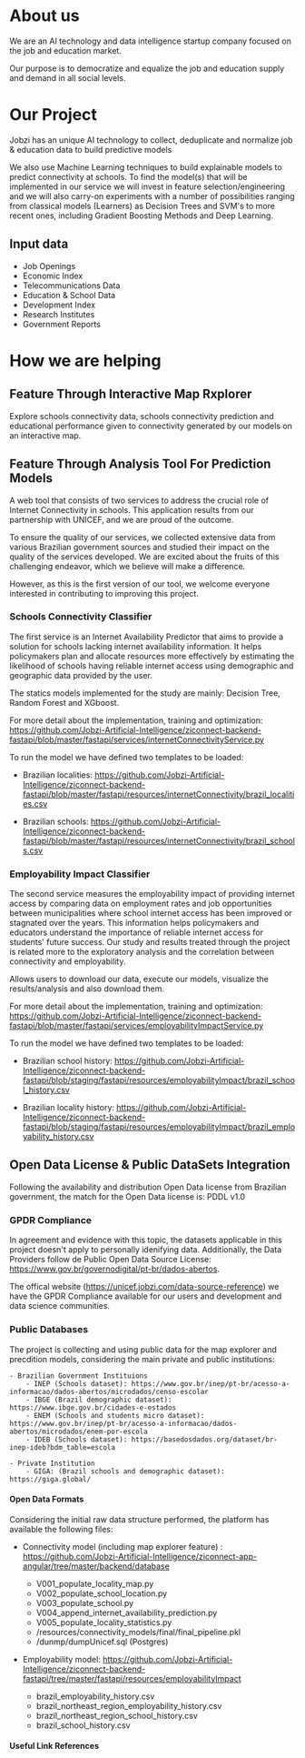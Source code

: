 # About us

We are an AI technology and data intelligence startup company focused on the job and education market.

Our purpose is to democratize and equalize the job and education supply and demand in all social levels.

# Our Project

Jobzi has an unique AI technology to collect, deduplicate and normalize job & education data to build predictive models

We also use Machine Learning techniques to build explainable models to predict connectivity at schools. To find the model(s) that will be implemented in our service we will invest in feature selection/engineering and we will also carry-on experiments with a number of possibilities ranging from classical models (Learners) as Decision Trees and SVM's to more recent ones, including Gradient Boosting Methods and Deep Learning.

## Input data

- Job Openings
- Economic Index
- Telecommunications Data
- Education & School Data
- Development Index
- Research Institutes
- Government Reports

# How we are helping

## Feature Through Interactive Map Rxplorer

Explore schools connectivity data, schools connectivity prediction and educational performance given to connectivity generated by our models on an interactive map.

## Feature Through Analysis Tool For Prediction Models

A web tool that consists of two services to address the crucial role of Internet Connectivity in schools. This application results from our partnership with UNICEF, and we are proud of the outcome.

To ensure the quality of our services, we collected extensive data from various Brazilian government sources and studied their impact on the quality of the services developed. We are excited about the fruits of this challenging endeavor, which we believe will make a difference.

However, as this is the first version of our tool, we welcome everyone interested in contributing to improving this project.

### Schools Connectivity Classifier

The first service is an Internet Availability Predictor that aims to provide a solution for schools lacking internet availability information. It helps policymakers plan and allocate resources more effectively by estimating the likelihood of schools having reliable internet access using demographic and geographic data provided by the user.

The statics models implemented for the study are mainly: Decision Tree, Random Forest and XGboost.

For more detail about the implementation, training and optimization: https://github.com/Jobzi-Artificial-Intelligence/ziconnect-backend-fastapi/blob/master/fastapi/services/internetConnectivityService.py

To run the model we have defined two templates to be loaded:

- Brazilian localities: https://github.com/Jobzi-Artificial-Intelligence/ziconnect-backend-fastapi/blob/master/fastapi/resources/internetConnectivity/brazil_localities.csv

- Brazilian schools: https://github.com/Jobzi-Artificial-Intelligence/ziconnect-backend-fastapi/blob/master/fastapi/resources/internetConnectivity/brazil_schools.csv


### Employability Impact Classifier

The second service measures the employability impact of providing internet access by comparing data on employment rates and job opportunities between municipalities where school internet access has been improved or stagnated over the years. This information helps policymakers and educators understand the importance of reliable internet access for students' future success. Our study and results treated through the project is related more to the exploratory analysis and the correlation between connectivity and employability.

Allows users to download our data, execute our models, visualize the results/analysis and also download them.

For more detail about the implementation, training and optimization: https://github.com/Jobzi-Artificial-Intelligence/ziconnect-backend-fastapi/blob/master/fastapi/services/employabilityImpactService.py


To run the model we have defined two templates to be loaded:

- Brazilian school history: https://github.com/Jobzi-Artificial-Intelligence/ziconnect-backend-fastapi/blob/staging/fastapi/resources/employabilityImpact/brazil_school_history.csv

- Brazilian locality history: https://github.com/Jobzi-Artificial-Intelligence/ziconnect-backend-fastapi/blob/staging/fastapi/resources/employabilityImpact/brazil_employability_history.csv


## Open Data License & Public DataSets Integration

Following the availability and distribution Open Data license from Brazilian government, the match for the Open Data license is: PDDL v1.0

### GPDR Compliance 

In agreement and evidence with this topic, the datasets applicable in this project doesn't apply to personally idenifying data. Additionally, the Data Providers follow de Public Open Data Source License: https://www.gov.br/governodigital/pt-br/dados-abertos.

The offical website (https://unicef.jobzi.com/data-source-reference) we have the GPDR Compliance available for our users and development and data science communities.


### Public Databases

The project is collecting and using public data for the map explorer and precdition models, considering the main private and public institutions:

    - Brazilian Government Instituions
        - INEP (Schools dataset): https://www.gov.br/inep/pt-br/acesso-a-informacao/dados-abertos/microdados/censo-escolar
        - IBGE (Brazil demographic dataset): https://www.ibge.gov.br/cidades-e-estados 
        - ENEM (Schools and students micro dataset): https://www.gov.br/inep/pt-br/acesso-a-informacao/dados-abertos/microdados/enem-por-escola 
        - IDEB (Schools dataset): https://basedosdados.org/dataset/br-inep-ideb?bdm_table=escola

    - Private Institution
        - GIGA: (Brazil schools and demographic dataset): https://giga.global/

#### Open Data Formats

Considering the initial raw data structure performed, the platform has available the following files:

- Connectivity model (including map explorer feature) : https://github.com/Jobzi-Artificial-Intelligence/ziconnect-app-angular/tree/master/backend/database
    - V001_populate_locality_map.py
    - V002_populate_school_location.py
    - V003_populate_school.py
    - V004_append_internet_availability_prediction.py
    - V005_populate_locality_statistics.py
    - /resources/connectivity_models/final/final_pipeline.pkl
    - /dunmp/dumpUnicef.sql (Postgres)

- Employability model: https://github.com/Jobzi-Artificial-Intelligence/ziconnect-backend-fastapi/tree/master/fastapi/resources/employabilityImpact
    - brazil_employability_history.csv
    - brazil_northeast_region_employability_history.csv
    - brazil_northeast_region_school_history.csv
    - brazil_school_history.csv

#### Useful Link References

[1]:https://www.ibge.gov.br/
[2]:https://www.ibge.gov.br/estatisticas/economicas/comercio/9016-estatisticas-do-cadastro-central-de-empresas.html?=&t=resultados
[3]:https://www.gov.br/inep/pt-br/areas-de-atuacao/avaliacao-e-exames-educacionais/saeb
[4]:https://basedosdados.org/dataset/br-inep-ideb?bdm_table=escola
[5]:https://www.gov.br/inep/pt-br/acesso-a-informacao/dados-abertos/microdados/enem-por-escola
[6]:https://www.gov.br/inep/pt-br/acesso-a-informacao/dados-abertos/microdados/censo-escolar
[7]:https://www.ibge.gov.br/cidades-e-estados




